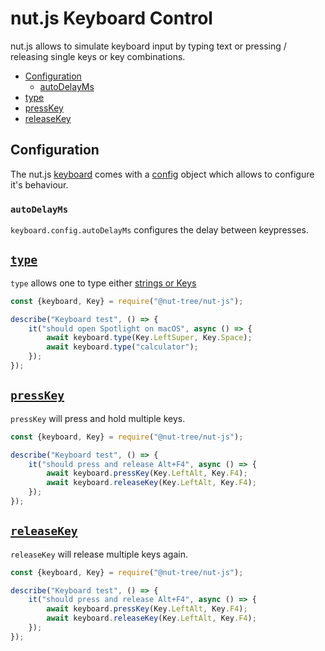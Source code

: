 # nut.js Keyboard Control

nut.js allows to simulate keyboard input by typing text or pressing / releasing single keys or key combinations.

- [Configuration](#configuration)
    - [autoDelayMs](#autodelayms)
- [type](#typehttpsnut-treegithubionutjsclasseskeyboardhtmltype)
- [pressKey](#presskeyhttpsnut-treegithubionutjsclasseskeyboardhtmlpresskey)
- [releaseKey](#releasekeyhttpsnut-treegithubionutjsclasseskeyboardhtmlreleasekey)

## Configuration

The nut.js [keyboard](https://nut-tree.github.io/nut.js/classes/keyboard.html) comes with a [config](https://nut-tree.github.io/nut.js/classes/keyboard.html#config) object which allows to configure it's behaviour.

### `autoDelayMs`

`keyboard.config.autoDelayMs` configures the delay between keypresses.

## [`type`](https://nut-tree.github.io/nut.js/classes/keyboard.html#type)

`type` allows one to type either [strings or Keys](https://nut-tree.github.io/nut.js/globals.html#stringorkey)

```js
const {keyboard, Key} = require("@nut-tree/nut-js");

describe("Keyboard test", () => {
    it("should open Spotlight on macOS", async () => {
        await keyboard.type(Key.LeftSuper, Key.Space);
        await keyboard.type("calculator");
    });
});
```

## [`pressKey`](https://nut-tree.github.io/nut.js/classes/keyboard.html#presskey)

`pressKey` will press and hold multiple keys.

```js
const {keyboard, Key} = require("@nut-tree/nut-js");

describe("Keyboard test", () => {
    it("should press and release Alt+F4", async () => {
        await keyboard.pressKey(Key.LeftAlt, Key.F4);
        await keyboard.releaseKey(Key.LeftAlt, Key.F4);
    });
});
```

## [`releaseKey`](https://nut-tree.github.io/nut.js/classes/keyboard.html#releasekey)

`releaseKey` will release multiple keys again.

```js
const {keyboard, Key} = require("@nut-tree/nut-js");

describe("Keyboard test", () => {
    it("should press and release Alt+F4", async () => {
        await keyboard.pressKey(Key.LeftAlt, Key.F4);
        await keyboard.releaseKey(Key.LeftAlt, Key.F4);
    });
});
```
